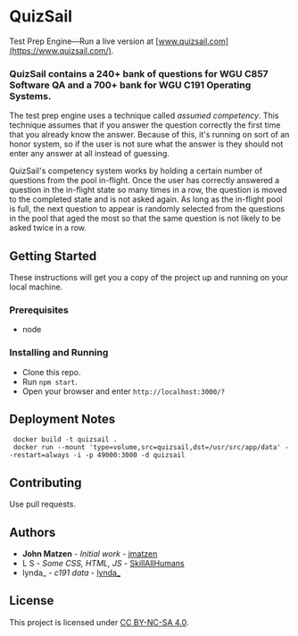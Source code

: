 # QuizSail

Test Prep Engine—Run a live version at [www.quizsail.com](https://www.quizsail.com/).

### QuizSail contains a 240+ bank of questions for WGU C857 Software QA and a 700+ bank for WGU C191 Operating Systems.

The test prep engine uses a technique called *assumed competency*.  This technique assumes that if you answer the question correctly the first time that you already know the answer. Because of this, it's running on sort of an honor system, so if the user is not sure what the answer is they should not enter any answer at all instead of guessing.

QuizSail's competency system works by holding a certain number of questions from the pool in-flight.  Once the user has correctly answered a question in the in-flight state so many times in a row, the question is moved to the completed state and is not asked again.  As long as the in-flight pool is full, the next question to appear is randomly selected from the questions in the pool that aged the most so that the same question is not likely to be asked twice in a row.

## Getting Started

These instructions will get you a copy of the project up and running on your local machine.

### Prerequisites

* node


### Installing and Running

* Clone this repo.
* Run ```npm start```.
* Open your browser and enter ```http://localhost:3000/?```

## Deployment Notes

```
 docker build -t quizsail .
 docker run --mount 'type=volume,src=quizsail,dst=/usr/src/app/data' --restart=always -i -p 49000:3000 -d quizsail
```

## Contributing

Use pull requests.


## Authors

* **John Matzen** - *Initial work* - [jmatzen](https://github.com/jmatzen)
* L S - *Some CSS, HTML, JS* - [SkillAllHumans](https://github.com/SkillAllHumans)
* lynda_ - *c191 data* - [lynda_](https://github.com/lfost42)


## License

This project is licensed under [CC BY-NC-SA 4.0](https://creativecommons.org/licenses/by-nc-sa/4.0/).
